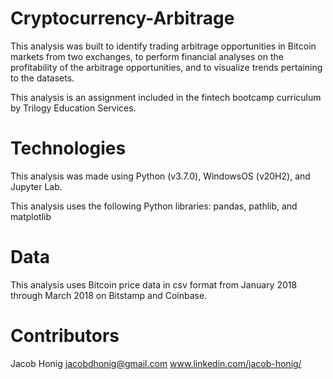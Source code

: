 # Cryptocurrency-Arbitrage
This analysis was built to identify trading arbitrage opportunities in Bitcoin markets from two exchanges, to perform financial analyses on the profitability of the arbitrage opportunities, and to visualize trends pertaining to the datasets. 

This analysis is an assignment included in the fintech bootcamp curriculum by Trilogy Education Services. 

# Technologies
This analysis was made using Python (v3.7.0), WindowsOS (v20H2), and Jupyter Lab. 

This analysis uses the following Python libraries:
pandas, pathlib, and matplotlib

# Data
This analysis uses Bitcoin price data in csv format from January 2018 through March 2018 on Bitstamp and Coinbase. 

# Contributors
Jacob Honig 
jacobdhonig@gmail.com
www.linkedin.com/jacob-honig/

